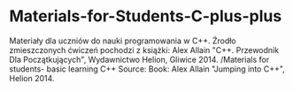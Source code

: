 # Materials-for-Students-C-plus-plus
Materiały dla uczniów do nauki programowania w C++. Źrodło zmieszczonych ćwiczeń pochodzi z książki: Alex Allain "C++. Przewodnik Dla Początkujących", Wydawnictwo Helion, Gliwice 2014.
/Materials for students- basic learning C++ Source: Book: Alex Allain "Jumping into C++", Helion 2014.
